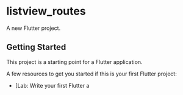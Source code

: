# listview_routes

A new Flutter project.

## Getting Started

This project is a starting point for a Flutter application.

A few resources to get you started if this is your first Flutter project:

- [Lab: Write your first Flutter a

